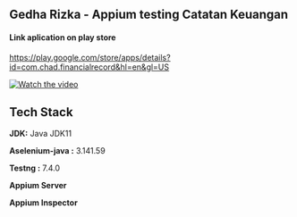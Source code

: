 
## Gedha Rizka - Appium testing Catatan Keuangan



#### Link aplication on play store

https://play.google.com/store/apps/details?id=com.chad.financialrecord&hl=en&gl=US




[![Watch the video](https://i.stack.imgur.com/Vp2cE.png)](https://drive.google.com/file/d/1x21Kj0OzTbKdos-1v7qFb2DFztY_Doh7/view?usp=drive_link)


## Tech Stack

**JDK:** Java JDK11

**Aselenium-java :** 3.141.59

**Testng :** 7.4.0

**Appium Server**

**Appium Inspector**








